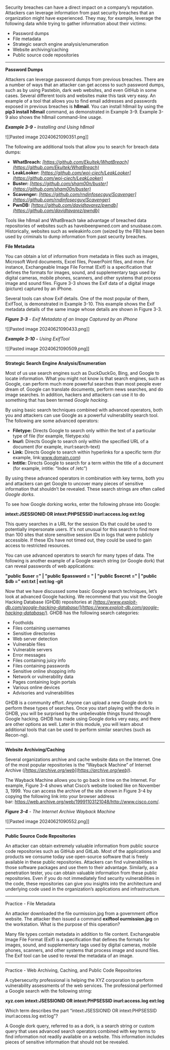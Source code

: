 Security breaches can have a direct impact on a company’s reputation. Attackers can leverage information from past security breaches that an organization might have experienced. They may, for example, leverage the following data while trying to gather information about their victims:

- Password dumps
- File metadata
- Strategic search engine analysis/enumeration
- Website archiving/caching
- Public source code repositories

---

**Password Dumps**

Attackers can leverage password dumps from previous breaches. There are a number of ways that an attacker can get access to such password dumps, such as by using Pastebin, dark web websites, and even GitHub in some cases. Several different tools and websites make this task very easy. An example of a tool that allows you to find email addresses and passwords exposed in previous breaches is **h8mail**. You can install h8mail by using the **pip3 install h8mail** command, as demonstrated in Example 3-9. Example 3-9 also shows the h8mail command-line usage.

**_Example 3-9_** **_-_** _Installing and Using h8mail_

![[Pasted image 20240621090351.png]]

The following are additional tools that allow you to search for breach data dumps:

- **WhatBreach:** _[https://github.com/Ekultek/WhatBreach](https://github.com/Ekultek/WhatBreach)_
- **LeakLooker:** _[https://github.com/woj-ciech/LeakLooker](https://github.com/woj-ciech/LeakLooker)_
- **Buster:** _[https://github.com/sham00n/buster](https://github.com/sham00n/buster)_
- **Scavenger:** _[https://github.com/rndinfosecguy/Scavenger](https://github.com/rndinfosecguy/Scavenger)_
- **PwnDB:** _[https://github.com/davidtavarez/pwndb](https://github.com/davidtavarez/pwndb)_

Tools like h8mail and WhatBreach take advantage of breached data repositories of websites such as haveibeenpwned.com and snusbase.com. Historically, websites such as weleakinfo.com (seized by the FBI) have been used by criminals to dump information from past security breaches.

**File Metadata**

You can obtain a lot of information from metadata in files such as images, Microsoft Word documents, Excel files, PowerPoint files, and more. For instance, Exchangeable Image File Format (Exif) is a specification that defines the formats for images, sound, and supplementary tags used by digital cameras, mobile phones, scanners, and other systems that process image and sound files. Figure 3-3 shows the Exif data of a digital image (picture) captured by an iPhone.

Several tools can show Exif details. One of the most popular of them, ExifTool, is demonstrated in Example 3-10. This example shows the Exif metadata details of the same image whose details are shown in Figure 3-3.

**_Figure 3-3_** _- Exif Metadata of an Image Captured by an iPhone_

![[Pasted image 20240621090433.png]]

**_Example 3-10_** **_-_** _Using ExifTool_

![[Pasted image 20240621090509.png]]

---

**Strategic Search Engine Analysis/Enumeration**

Most of us use search engines such as DuckDuckGo, Bing, and Google to locate information. What you might not know is that search engines, such as Google, can perform much more powerful searches than most people ever dream of. Google can translate documents, perform news searches, and do image searches. In addition, hackers and attackers can use it to do something that has been termed _Google hacking_.

By using basic search techniques combined with advanced operators, both you and attackers can use Google as a powerful vulnerability search tool. The following are some advanced operators:

- **Filetype:** Directs Google to search only within the text of a particular type of file (for example, filetype:xls)
- **Inurl:** Directs Google to search only within the specified URL of a document (for example, inurl:search-text)
- **Link:** Directs Google to search within hyperlinks for a specific term (for example, link:www.domain.com)
- **Intitle:** Directs Google to search for a term within the title of a document (for example, intitle: “Index of /etc”)

By using these advanced operators in combination with key terms, both you and attackers can get Google to uncover many pieces of sensitive information that shouldn’t be revealed. These search strings are often called _Google dorks_.

To see how Google dorking works, enter the following phrase into Google:

**intext:JSESSIONID OR intext:PHPSESSID inurl:access.log ext:log**

This query searches in a URL for the session IDs that could be used to potentially impersonate users. It's not unusual for this search to find more than 100 sites that store sensitive session IDs in logs that were publicly accessible. If these IDs have not timed out, they could be used to gain access to restricted resources.

You can use advanced operators to search for many types of data. The following is another example of a Google search string (or Google dork) that can reveal passwords of web applications:

**"public $user =" | "public $password = " | "public $secret =" | "public $db =" ext:txt | ext:log -git**

Now that we have discussed some basic Google search techniques, let’s look at advanced Google hacking. We recommend that you visit the Google Hacking Database (GHDB) repositories at _[https://www.exploit-db.com/google-hacking-database/](https://www.exploit-db.com/google-hacking-database/)_. GHDB has the following search categories:

- Footholds
- Files containing usernames
- Sensitive directories
- Web server detection
- Vulnerable files
- Vulnerable servers
- Error messages
- Files containing juicy info
- Files containing passwords
- Sensitive online shopping info
- Network or vulnerability data
- Pages containing login portals
- Various online devices
- Advisories and vulnerabilities

GHDB is a community effort. Anyone can upload a new Google dork to perform these types of searches. Once you start playing with the dorks in GHDB, you will be surprised by the unbelievable things found through Google hacking. GHDB has made using Google dorks very easy, and there are other options as well. Later in this module, you will learn about additional tools that can be used to perform similar searches (such as Recon-ng).

---

**Website Archiving/Caching**

Several organizations archive and cache website data on the Internet. One of the most popular repositories is the “Wayback Machine” of Internet Archive (_[https://archive.org/web](https://archive.org/web)_).

The Wayback Machine allows you to go back in time on the Internet. For example, Figure 3-4 shows what Cisco’s website looked like on November 3, 1999. You can access the archive of the site shown in Figure 3-4 by copying the following link into your browser address bar: https://web.archive.org/web/19991103121048/http://www.cisco.com/.

**_Figure 3-4_** _- The Internet Archive Wayback Machine_

![[Pasted image 20240621090552.png]]

---

**Public Source Code Repositories**

An attacker can obtain extremely valuable information from public source code repositories such as GitHub and GitLab. Most of the applications and products we consume today use open-source software that is freely available in these public repositories. Attackers can find vulnerabilities in those software packages and use them to their advantage. Similarly, as a penetration tester, you can obtain valuable information from these public repositories. Even if you do not immediately find security vulnerabilities in the code, these repositories can give you insights into the architecture and underlying code used in the organization’s applications and infrastructure.

---

Practice - File Metadata

An attacker downloaded the file ourmission.jpg from a government office website. The attacker then issued a command **exiftool ourmission.jpg** on the workstation. What is the purpose of this operation?

Many file types contain metadata in addition to file content. Exchangeable Image File Format (Exif) is a specification that defines the formats for images, sound, and supplementary tags used by digital cameras, mobile phones, scanners, and other systems that process image and sound files. The Exif tool can be used to reveal the metadata of an image.

---

Practice - Web Archiving, Caching, and Public Code Repositories

A cybersecurity professional is helping the XYZ corporation to perform vulnerability assessments of the web services. The professional performed a Google search with the following string:

**xyz.com intext:JSESSIONID OR intext:PHPSESSID inurl:access.log ext:log**

Which term describes the part “intext:JSESSIONID OR intext:PHPSESSID inurl:access.log ext:log”?

A Google dork query, referred to as a dork, is a search string or custom query that uses advanced search operators combined with key terms to find information not readily available on a website. This information includes pieces of sensitive information that should not be revealed.

